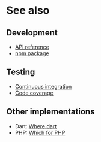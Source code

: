 # See also

## Development
- [API reference](https://dev.belin.io/which.js/api)
- [npm package](https://www.npmjs.com/package/@cedx/which)

## Testing
- [Continuous integration](https://travis-ci.org/cedx/which.js)
- [Code coverage](https://coveralls.io/github/cedx/which.js)

## Other implementations
- Dart: [Where.dart](https://dev.belin.io/where.dart)
- PHP: [Which for PHP](https://dev.belin.io/which.php)
